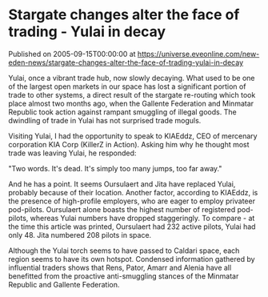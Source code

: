 # Stargate changes alter the face of trading - Yulai in decay
Published on 2005-09-15T00:00:00 at https://universe.eveonline.com/new-eden-news/stargate-changes-alter-the-face-of-trading-yulai-in-decay

Yulai, once a vibrant trade hub, now slowly decaying. What used to be one of the largest open markets in our space has lost a significant portion of trade to other systems, a direct result of the stargate re-routing which took place almost two months ago, when the Gallente Federation and Minmatar Republic took action against rampant smuggling of illegal goods. The dwindling of trade in Yulai has not surprised trade moguls.   
  
Visiting Yulai, I had the opportunity to speak to KIAEddz, CEO of mercenary corporation KIA Corp (KillerZ in Action). Asking him why he thought most trade was leaving Yulai, he responded:   
  
"Two words. It's dead. It's simply too many jumps, too far away."   
  
And he has a point. It seems Oursulaert and Jita have replaced Yulai, probably because of their location. Another factor, according to KIAEddz, is the presence of high-profile employers, who are eager to employ privateer pod-pilots. Oursulaert alone boasts the highest number of registered pod-pilots, whereas Yulai numbers have dropped staggeringly. To compare - at the time this article was printed, Oursulaert had 232 active pilots, Yulai had only 48. Jita numbered 208 pilots in space.   
  
Although the Yulai torch seems to have passed to Caldari space, each region seems to have its own hotspot. Condensed information gathered by influential traders shows that Rens, Pator, Amarr and Alenia have all benefitted from the proactive anti-smuggling stances of the Minmatar Republic and Gallente Federation.
